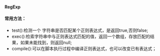 #### RegExp
#### 常用方法：
- test():检测一个 字符串是否匹配某个正则表达式，是返回true,否则false;
- exec():检索字符串中与正则表达式匹配的值，返回一个数组，存放匹配的结果，如果未能找到，则返回null;
- compile():可以在脚本执行过程中编译正则表达式，也可以改变已有表达式；